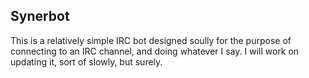 ## Synerbot

This is a relatively simple IRC bot designed soully for the purpose
of connecting to an IRC channel, and doing whatever I say. I will work
on updating it, sort of slowly, but surely.

